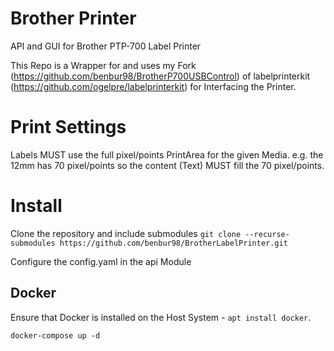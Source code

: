 # Brother Printer

API and GUI for Brother PTP-700 Label Printer

This Repo is a Wrapper for and uses my Fork (https://github.com/benbur98/BrotherP700USBControl) of labelprinterkit (https://github.com/ogelpre/labelprinterkit) for Interfacing the Printer.

# Print Settings

Labels MUST use the full pixel/points PrintArea for the given Media.
e.g. the 12mm has 70 pixel/points so the content (Text) MUST fill the 70 pixel/points.

# Install

Clone the repository and include submodules
`git clone --recurse-submodules https://github.com/benbur98/BrotherLabelPrinter.git`

Configure the config.yaml in the api Module

## Docker

Ensure that Docker is installed on the Host System - `apt install docker`.

`docker-compose up -d`
